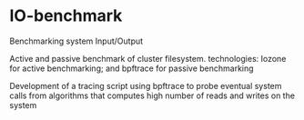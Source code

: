 # IO-benchmark
Benchmarking system Input/Output

Active and passive benchmark of cluster filesystem.
technologies: Iozone for active benchmarking; and bpftrace for passive benchmarking

Development of a tracing script using bpftrace to probe eventual system calls from algorithms that computes high number of reads and writes on the system
